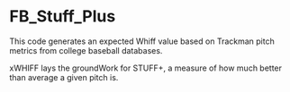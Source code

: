# FB_Stuff_Plus
This code generates an expected Whiff value based on Trackman pitch metrics from college baseball databases.

xWHIFF lays the groundWork for STUFF+, a measure of how much better than average a given pitch is. 
